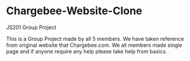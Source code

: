 # Chargebee-Website-Clone
JS201 Group Project

This is a Group Project made by all 5 members. We have taken reference from original website that Chargebee.com. We all members made single page and if anyone require any help please take help from basics.
